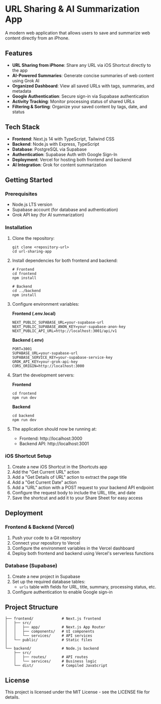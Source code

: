 # URL Sharing & AI Summarization App

A modern web application that allows users to save and summarize web content directly from an iPhone.

## Features

- **URL Sharing from iPhone**: Share any URL via iOS Shortcut directly to the app
- **AI-Powered Summaries**: Generate concise summaries of web content using Grok AI
- **Organized Dashboard**: View all saved URLs with tags, summaries, and metadata
- **Google Authentication**: Secure sign-in via Supabase authentication
- **Activity Tracking**: Monitor processing status of shared URLs
- **Filtering & Sorting**: Organize your saved content by tags, date, and status

## Tech Stack

- **Frontend**: Next.js 14 with TypeScript, Tailwind CSS
- **Backend**: Node.js with Express, TypeScript
- **Database**: PostgreSQL via Supabase
- **Authentication**: Supabase Auth with Google Sign-In
- **Deployment**: Vercel for hosting both frontend and backend
- **AI Integration**: Grok for content summarization

## Getting Started

### Prerequisites

- Node.js LTS version
- Supabase account (for database and authentication)
- Grok API key (for AI summarization)

### Installation

1. Clone the repository:
   ```
   git clone <repository-url>
   cd url-sharing-app
   ```

2. Install dependencies for both frontend and backend:
   ```
   # Frontend
   cd frontend
   npm install

   # Backend
   cd ../backend
   npm install
   ```

3. Configure environment variables:
   
   **Frontend (.env.local)**
   ```
   NEXT_PUBLIC_SUPABASE_URL=your-supabase-url
   NEXT_PUBLIC_SUPABASE_ANON_KEY=your-supabase-anon-key
   NEXT_PUBLIC_API_URL=http://localhost:3001/api/v1
   ```

   **Backend (.env)**
   ```
   PORT=3001
   SUPABASE_URL=your-supabase-url
   SUPABASE_SERVICE_KEY=your-supabase-service-key
   GROK_API_KEY=your-grok-api-key
   CORS_ORIGIN=http://localhost:3000
   ```

4. Start the development servers:
   
   **Frontend**
   ```
   cd frontend
   npm run dev
   ```

   **Backend**
   ```
   cd backend
   npm run dev
   ```

5. The application should now be running at:
   - Frontend: http://localhost:3000
   - Backend API: http://localhost:3001

### iOS Shortcut Setup

1. Create a new iOS Shortcut in the Shortcuts app
2. Add the "Get Current URL" action
3. Add a "Get Details of URL" action to extract the page title
4. Add a "Get Current Date" action
5. Add a "URL" action with a POST request to your backend API endpoint
6. Configure the request body to include the URL, title, and date
7. Save the shortcut and add it to your Share Sheet for easy access

## Deployment

### Frontend & Backend (Vercel)

1. Push your code to a Git repository
2. Connect your repository to Vercel
3. Configure the environment variables in the Vercel dashboard
4. Deploy both frontend and backend using Vercel's serverless functions

### Database (Supabase)

1. Create a new project in Supabase
2. Set up the required database tables:
   - `urls` table with fields for URL, title, summary, processing status, etc.
3. Configure authentication to enable Google sign-in

## Project Structure

```
├── frontend/             # Next.js frontend
│   ├── src/
│   │   ├── app/          # Next.js App Router
│   │   ├── components/   # UI components
│   │   └── services/     # API services
│   └── public/           # Static files
│
└── backend/              # Node.js backend
    ├── src/
    │   ├── routes/       # API routes
    │   └── services/     # Business logic
    └── dist/             # Compiled JavaScript
```

## License

This project is licensed under the MIT License - see the LICENSE file for details. 